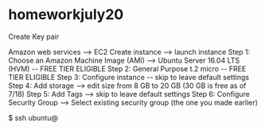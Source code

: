 # homeworkjuly20

Create Key pair

Amazon web services --> EC2
Create instance --> launch instance
Step 1: Choose an Amazon Machine Image (AMI) --> Ubuntu Server 16.04 LTS (HVM) -- FREE TIER ELIGIBLE
Step 2: General Purpose t.2 micro -- FREE TIER ELIGIBLE
Step 3: Configure instance -- skip to leave default settings
Step 4: Add storage --> edit size from 8 GB to 20 GB (30 GB is free as of 7/18)
Step 5: Add Tags --> skip to leave default settings
Step 6: Configure Security Group --> Select existing security group (the one you made earlier)

$ ssh ubuntu@<IP>
